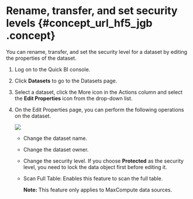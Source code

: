 # Rename, transfer, and set security levels {#concept_url_hf5_jgb .concept}

You can rename, transfer, and set the security level for a dataset by editing the properties of the dataset.

1.  Log on to the Quick BI console.
2.  Click **Datasets** to go to the Datasets page.
3.  Select a dataset, click the More icon in the Actions column and select the **Edit Properties** icon from the drop-down list.
4.  On the Edit Properties page, you can perform the following operations on the dataset.

    ![](http://static-aliyun-doc.oss-cn-hangzhou.aliyuncs.com/assets/img/91467/155858275136491_en-US.png)

    -   Change the dataset name.
    -   Change the dataset owner.
    -   Change the security level. If you choose **Protected** as the security level, you need to lock the data object first before editing it.
    -   Scan Full Table: Enables this feature to scan the full table.

        **Note:** This feature only applies to MaxCompute data sources.


